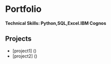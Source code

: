 # Portfolio
#### Technical Skills: Python,SQL,Excel.IBM Cognos

## Projects
- [project1] ()
- [project2] ()
